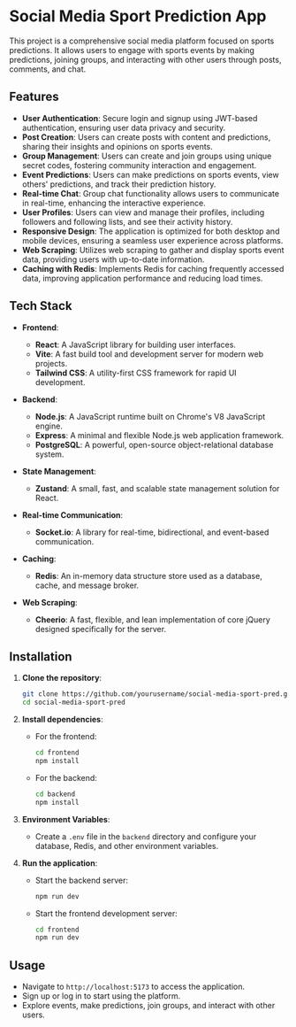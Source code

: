 # Social Media Sport Prediction App

This project is a comprehensive social media platform focused on sports predictions. It allows users to engage with sports events by making predictions, joining groups, and interacting with other users through posts, comments, and chat.

## Features

- **User Authentication**: Secure login and signup using JWT-based authentication, ensuring user data privacy and security.
- **Post Creation**: Users can create posts with content and predictions, sharing their insights and opinions on sports events.
- **Group Management**: Users can create and join groups using unique secret codes, fostering community interaction and engagement.
- **Event Predictions**: Users can make predictions on sports events, view others' predictions, and track their prediction history.
- **Real-time Chat**: Group chat functionality allows users to communicate in real-time, enhancing the interactive experience.
- **User Profiles**: Users can view and manage their profiles, including followers and following lists, and see their activity history.
- **Responsive Design**: The application is optimized for both desktop and mobile devices, ensuring a seamless user experience across platforms.
- **Web Scraping**: Utilizes web scraping to gather and display sports event data, providing users with up-to-date information.
- **Caching with Redis**: Implements Redis for caching frequently accessed data, improving application performance and reducing load times.

## Tech Stack

- **Frontend**: 
  - **React**: A JavaScript library for building user interfaces.
  - **Vite**: A fast build tool and development server for modern web projects.
  - **Tailwind CSS**: A utility-first CSS framework for rapid UI development.

- **Backend**: 
  - **Node.js**: A JavaScript runtime built on Chrome's V8 JavaScript engine.
  - **Express**: A minimal and flexible Node.js web application framework.
  - **PostgreSQL**: A powerful, open-source object-relational database system.

- **State Management**: 
  - **Zustand**: A small, fast, and scalable state management solution for React.

- **Real-time Communication**: 
  - **Socket.io**: A library for real-time, bidirectional, and event-based communication.

- **Caching**: 
  - **Redis**: An in-memory data structure store used as a database, cache, and message broker.

- **Web Scraping**: 
  - **Cheerio**: A fast, flexible, and lean implementation of core jQuery designed specifically for the server.

## Installation

1. **Clone the repository**:
   ```bash
   git clone https://github.com/yourusername/social-media-sport-pred.git
   cd social-media-sport-pred
   ```

2. **Install dependencies**:
   - For the frontend:
     ```bash
     cd frontend
     npm install
     ```
   - For the backend:
     ```bash
     cd backend
     npm install
     ```

3. **Environment Variables**:
   - Create a `.env` file in the `backend` directory and configure your database, Redis, and other environment variables.

4. **Run the application**:
   - Start the backend server:
     ```bash
     npm run dev
     ```
   - Start the frontend development server:
     ```bash
     cd frontend
     npm run dev
     ```

## Usage

- Navigate to `http://localhost:5173` to access the application.
- Sign up or log in to start using the platform.
- Explore events, make predictions, join groups, and interact with other users.
